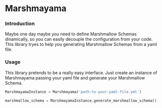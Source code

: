 #  Marshmayama

### Introduction

Maybe one day maybe you need to define Marshmallow Schemas dinamically, so you can easily decouple the configuration from your code. This library tryes to help you generating Marshmallow Schemas from a yaml file.

### Usage

This library pretends to be a really easy interface. Just create an instance of Marshmayama passing your yaml file and generate your Marshmallow Schema.

```python
MarshmayamaInstance = Marshmayama('path-to-your-yaml-file.yml')

marshmallow_schema = MarshmayamaInstance.generate_marshmallow_schema()

```
